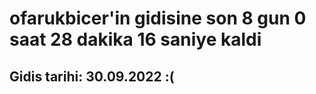 # ofarukbicer'in gidisine son 8 gun 0 saat 28 dakika 16 saniye kaldi

## Gidis tarihi: 30.09.2022 :(